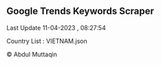 

## Google Trends Keywords Scraper 
 
Last Update 11-04-2023 , 08:27:54

Country List :
VIETNAM.json



© Abdul Muttaqin 
